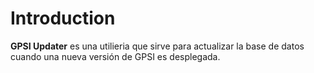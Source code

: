 # Introduction
**GPSI Updater** es una utilieria que sirve para actualizar la base de datos cuando una nueva versión de GPSI es desplegada.
